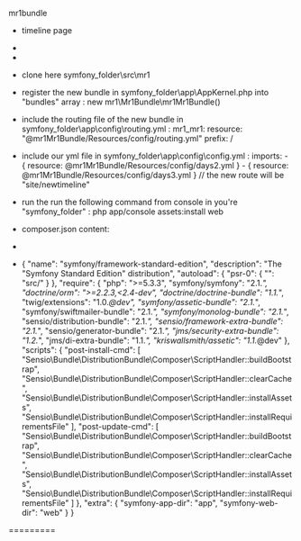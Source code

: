 mr1bundle
- timeline page
- 
- 
- clone here symfony_folder\src\mr1

- register the new bundle in symfony_folder\app\AppKernel.php into "bundles" array : 
	new mr1\Mr1Bundle\mr1Mr1Bundle()

- include the routing file of the new bundle in symfony_folder\app\config\routing.yml :
	mr1_mr1:
		resource: "@mr1Mr1Bundle/Resources/config/routing.yml"
		prefix:   /
		
- include our yml file in symfony_folder\app\config\config.yml :
	imports:
		- { resource: @mr1Mr1Bundle/Resources/config/days2.yml }
		- { resource: @mr1Mr1Bundle/Resources/config/days3.yml } // the new route will be "site/newtimeline"
		
- run the run the following command from console in you're "symfony_folder" : 
	php app/console assets:install web
	
- composer.json content: 
- 
- {
    "name": "symfony/framework-standard-edition",
    "description": "The \"Symfony Standard Edition\" distribution",
    "autoload": {
        "psr-0": { "": "src/" }
    },
    "require": {
        "php": ">=5.3.3",
        "symfony/symfony": "2.1.*",
        "doctrine/orm": ">=2.2.3,<2.4-dev",
        "doctrine/doctrine-bundle": "1.1.*",
        "twig/extensions": "1.0.*@dev",
        "symfony/assetic-bundle": "2.1.*",
        "symfony/swiftmailer-bundle": "2.1.*",
        "symfony/monolog-bundle": "2.1.*",
        "sensio/distribution-bundle": "2.1.*",
        "sensio/framework-extra-bundle": "2.1.*",
        "sensio/generator-bundle": "2.1.*",
        "jms/security-extra-bundle": "1.2.*",
        "jms/di-extra-bundle": "1.1.*",
        "kriswallsmith/assetic": "1.1.*@dev"
    },
    "scripts": {
        "post-install-cmd": [
            "Sensio\\Bundle\\DistributionBundle\\Composer\\ScriptHandler::buildBootstrap",
            "Sensio\\Bundle\\DistributionBundle\\Composer\\ScriptHandler::clearCache",
            "Sensio\\Bundle\\DistributionBundle\\Composer\\ScriptHandler::installAssets",
            "Sensio\\Bundle\\DistributionBundle\\Composer\\ScriptHandler::installRequirementsFile"
        ],
        "post-update-cmd": [
            "Sensio\\Bundle\\DistributionBundle\\Composer\\ScriptHandler::buildBootstrap",
            "Sensio\\Bundle\\DistributionBundle\\Composer\\ScriptHandler::clearCache",
            "Sensio\\Bundle\\DistributionBundle\\Composer\\ScriptHandler::installAssets",
            "Sensio\\Bundle\\DistributionBundle\\Composer\\ScriptHandler::installRequirementsFile"
        ]
    },
    "extra": {
        "symfony-app-dir": "app",
        "symfony-web-dir": "web"
    }
}

=========
